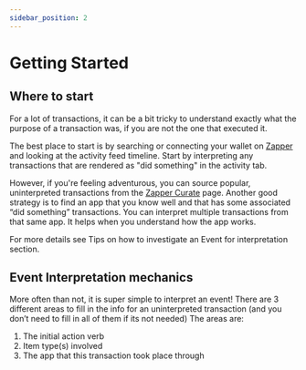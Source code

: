 ```yaml
---
sidebar_position: 2
---
```


# Getting Started

## Where to start

For a lot of transactions, it can be a bit tricky to understand exactly what the purpose of a transaction was, if you are not the one that executed it. 

The best place to start is by searching or connecting your wallet on [Zapper](https://zapper.xyz/) and looking at the activity feed timeline. Start by interpreting any transactions that are rendered as "did something" in the activity tab. 

However, if you're feeling adventurous, you can source popular, uninterpreted transactions from the [Zapper Curate](https://zapper.xyz/curate/events) page.
Another good strategy is to find an app that you know well and that has some associated “did something” transactions. You can interpret multiple transactions from that same app. It helps when you understand how the app works. 

For more details see Tips on how to investigate an Event for interpretation section.

## Event Interpretation mechanics

More often than not, it is super simple to interpret an event! There are 3 different areas to fill in the info for an uninterpreted transaction (and you don’t need to fill in all of them if its not needed)
The areas are:
1. The initial action verb
2. Item type(s) involved
3. The app that this transaction took place through
